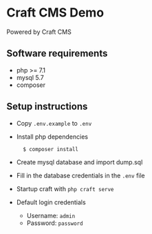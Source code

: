 # Craft CMS Demo

Powered by Craft CMS

## Software requirements
- php >= 7.1
- mysql 5.7
- composer

## Setup instructions

- Copy `.env.example` to `.env`

- Install php dependencies

        $ composer install

- Create mysql database and import dump.sql

- Fill in the database credentials in the `.env` file

- Startup craft with `php craft serve`

- Default login credentials

    - Username: `admin`
    - Password: `password`


